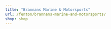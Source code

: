 ```yaml
---
title: "Brannans Marine & Motorsports"
url: /fenton/brannans-marine-and-motorsports/
shop: shop
---
```

